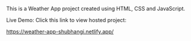 This is a Weather App project created using HTML, CSS and JavaScript. 

Live Demo: Click this link to view hosted project:  

https://weather-app-shubhangi.netlify.app/
